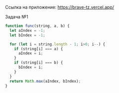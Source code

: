 Ссылка на приложение: https://brave-tz.vercel.app/

Задача №1

```js
function func(string, a, b) {
  let aIndex = -1;
  let bIndex = -1;

  for (let i = string.length - 1; i>0; i--) {
    if (string[i] === a) {
      aIndex = i;
    }
    if (string[i] === b) {
      bIndex = i;
    }
  }
  return Math.max(aIndex, bIndex);
}
```
